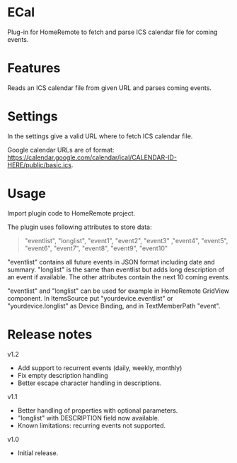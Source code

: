 # ECal
Plug-in for HomeRemote to fetch and parse ICS calendar file for coming events.

# Features
Reads an ICS calendar file from given URL and parses coming events.

# Settings
In the settings give a valid URL where to fetch ICS calendar file.

Google calendar URLs are of format: https://calendar.google.com/calendar/ical/CALENDAR-ID-HERE/public/basic.ics.

# Usage
Import plugin code to HomeRemote project.

The plugin uses following attributes to store data:
>    "eventlist", "longlist", "event1", "event2", "event3" ,"event4", "event5", "event6", "event7", "event8", "event9", "event10"

"eventlist" contains all future events in JSON format including date and summary. "longlist" is the same than eventlist but adds long description of an event if available. The other attributes contain the next 10 coming events.

"eventlist" and "longlist" can be used for example in HomeRemote GridView component. In ItemsSource put "yourdevice.eventlist" or "yourdevice.longlist" as Device Binding, and in TextMemberPath "event".

# Release notes
v1.2
- Add support to recurrent events (daily, weekly, monthly)
- Fix empty description handling
- Better escape character handling in descriptions.

v1.1
- Better handling of properties with optional parameters.
- "longlist" with DESCRIPTION field now available.
- Known limitations: recurring events not supported.

v1.0
- Initial release.
